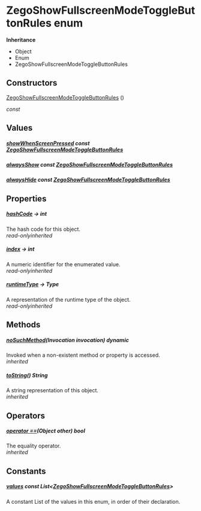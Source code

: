 


# ZegoShowFullscreenModeToggleButtonRules enum










**Inheritance**

- Object
- Enum
- ZegoShowFullscreenModeToggleButtonRules






## Constructors

[ZegoShowFullscreenModeToggleButtonRules](../zego_uikit_prebuilt_live_audio_room/ZegoShowFullscreenModeToggleButtonRules/ZegoShowFullscreenModeToggleButtonRules.md) ()

  _const_ 


## Values

##### [showWhenScreenPressed](../zego_uikit_prebuilt_live_audio_room/ZegoShowFullscreenModeToggleButtonRules.md) const [ZegoShowFullscreenModeToggleButtonRules](../zego_uikit_prebuilt_live_audio_room/ZegoShowFullscreenModeToggleButtonRules.md)



  




##### [alwaysShow](../zego_uikit_prebuilt_live_audio_room/ZegoShowFullscreenModeToggleButtonRules.md) const [ZegoShowFullscreenModeToggleButtonRules](../zego_uikit_prebuilt_live_audio_room/ZegoShowFullscreenModeToggleButtonRules.md)



  




##### [alwaysHide](../zego_uikit_prebuilt_live_audio_room/ZegoShowFullscreenModeToggleButtonRules.md) const [ZegoShowFullscreenModeToggleButtonRules](../zego_uikit_prebuilt_live_audio_room/ZegoShowFullscreenModeToggleButtonRules.md)



  





## Properties

##### [hashCode](../zego_uikit_prebuilt_live_audio_room/ZegoShowFullscreenModeToggleButtonRules/hashCode.md) &#8594; int



The hash code for this object.  
_<span class="feature">read-only</span><span class="feature">inherited</span>_



##### [index](../zego_uikit_prebuilt_live_audio_room/ZegoShowFullscreenModeToggleButtonRules/index.md) &#8594; int



A numeric identifier for the enumerated value.  
_<span class="feature">read-only</span><span class="feature">inherited</span>_



##### [runtimeType](../zego_uikit_prebuilt_live_audio_room/ZegoShowFullscreenModeToggleButtonRules/runtimeType.md) &#8594; Type



A representation of the runtime type of the object.  
_<span class="feature">read-only</span><span class="feature">inherited</span>_





## Methods

##### [noSuchMethod](../zego_uikit_prebuilt_live_audio_room/ZegoShowFullscreenModeToggleButtonRules/noSuchMethod.md)(Invocation invocation) dynamic



Invoked when a non-existent method or property is accessed.  
_<span class="feature">inherited</span>_



##### [toString](../zego_uikit_prebuilt_live_audio_room/ZegoShowFullscreenModeToggleButtonRules/toString.md)() String



A string representation of this object.  
_<span class="feature">inherited</span>_





## Operators

##### [operator ==](../zego_uikit_prebuilt_live_audio_room/ZegoShowFullscreenModeToggleButtonRules/operator_equals.md)(Object other) bool



The equality operator.  
_<span class="feature">inherited</span>_










## Constants

##### [values](../zego_uikit_prebuilt_live_audio_room/ZegoShowFullscreenModeToggleButtonRules/values-constant.md) const List&lt;[ZegoShowFullscreenModeToggleButtonRules](../zego_uikit_prebuilt_live_audio_room/ZegoShowFullscreenModeToggleButtonRules.md)>



A constant List of the values in this enum, in order of their declaration.  









